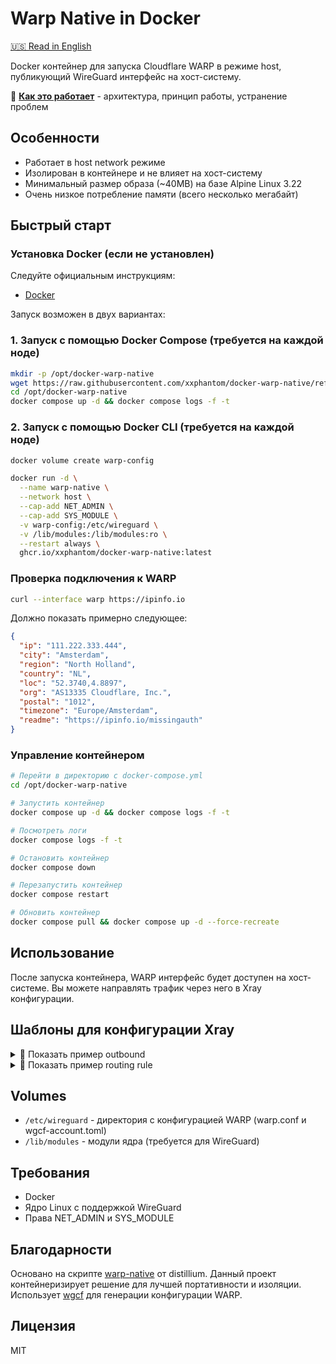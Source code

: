 # Warp Native in Docker

[🇺🇸 Read in English](README.md)

Docker контейнер для запуска Cloudflare WARP в режиме host, публикующий WireGuard интерфейс на хост-систему.

📖 **[Как это работает](HOW-IT-WORKS.ru.md)** - архитектура, принцип работы, устранение проблем

## Особенности

- Работает в host network режиме
- Изолирован в контейнере и не влияет на хост-систему
- Минимальный размер образа (~40MB) на базе Alpine Linux 3.22
- Очень низкое потребление памяти (всего несколько мегабайт)

## Быстрый старт

### Установка Docker (если не установлен)

Следуйте официальным инструкциям:

- [Docker](https://docs.docker.com/engine/install/ubuntu/#install-using-the-repository)

Запуск возможен в двух вариантах:

### 1. Запуск с помощью Docker Compose (требуется на каждой ноде)

```bash
mkdir -p /opt/docker-warp-native
wget https://raw.githubusercontent.com/xxphantom/docker-warp-native/refs/heads/main/docker-compose.yml -O /opt/docker-warp-native/docker-compose.yml
cd /opt/docker-warp-native
docker compose up -d && docker compose logs -f -t
```

### 2. Запуск с помощью Docker CLI (требуется на каждой ноде)

```bash
docker volume create warp-config

docker run -d \
  --name warp-native \
  --network host \
  --cap-add NET_ADMIN \
  --cap-add SYS_MODULE \
  -v warp-config:/etc/wireguard \
  -v /lib/modules:/lib/modules:ro \
  --restart always \
  ghcr.io/xxphantom/docker-warp-native:latest
```

### Проверка подключения к WARP

```bash
curl --interface warp https://ipinfo.io
```

Должно показать примерно следующее:

```json
{
  "ip": "111.222.333.444",
  "city": "Amsterdam",
  "region": "North Holland",
  "country": "NL",
  "loc": "52.3740,4.8897",
  "org": "AS13335 Cloudflare, Inc.",
  "postal": "1012",
  "timezone": "Europe/Amsterdam",
  "readme": "https://ipinfo.io/missingauth"
}
```

### Управление контейнером

```bash
# Перейти в директорию с docker-compose.yml
cd /opt/docker-warp-native

# Запустить контейнер
docker compose up -d && docker compose logs -f -t

# Посмотреть логи
docker compose logs -f -t

# Остановить контейнер
docker compose down

# Перезапустить контейнер
docker compose restart

# Обновить контейнер
docker compose pull && docker compose up -d --force-recreate
```

## Использование

После запуска контейнера, WARP интерфейс будет доступен на хост-системе. Вы можете направлять трафик через него в Xray конфигурации.

## Шаблоны для конфигурации Xray

<details>
  <summary>📝 Показать пример outbound</summary>

```json
{
  "tag": "warp-out",
  "protocol": "freedom",
  "settings": {},
  "streamSettings": {
    "sockopt": {
      "interface": "warp",
      "tcpFastOpen": true
    }
  }
}
```
</details>

<details>
  <summary>📝 Показать пример routing rule</summary>

```json
{
  "type": "field",
  "domain": [
    "netflix.com",
    "youtube.com",
    "twitter.com",
  ],
  "inboundTag": [
    "Node-1",
    "Node-2"
  ],
  "outboundTag": "warp-out"
},
{
  "type": "field",
  "user": [
    "username-warp-all"
  ],
  "outboundTag": "warp-out"
}
```

</details>

## Volumes

- `/etc/wireguard` - директория с конфигурацией WARP (warp.conf и wgcf-account.toml)
- `/lib/modules` - модули ядра (требуется для WireGuard)

## Требования

- Docker
- Ядро Linux с поддержкой WireGuard
- Права NET_ADMIN и SYS_MODULE

## Благодарности

Основано на скрипте [warp-native](https://github.com/distillium/warp-native) от distillium. Данный проект контейнеризирует решение для лучшей портативности и изоляции.
Использует [wgcf](https://github.com/ViRb3/wgcf) для генерации конфигурации WARP.

## Лицензия

MIT
